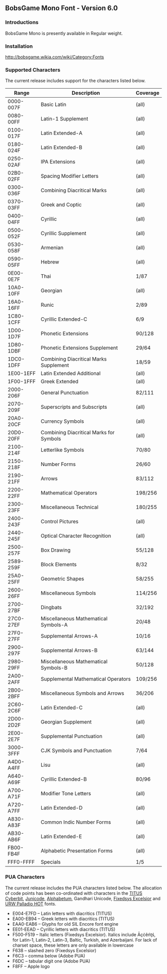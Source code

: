 ## BobsGame Mono Font - Version 6.0

### Introductions
BobsGame Mono is presently available in Regular weight.

### Installation
http://bobsgame.wikia.com/wiki/Category:Fonts

### Supported Characters
The current release includes support for the characters listed below.

| Range     | Description                             | Coverage |
|-----------|-----------------------------------------|----------|
| 0000-007F | Basic Latin                             | (all)    |
| 0080-00FF | Latin-1 Supplement                      | (all)    |
| 0100-017F | Latin Extended-A                        | (all)    |
| 0180-024F | Latin Extended-B                        | (all)    |
| 0250-02AF | IPA Extensions                          | (all)    |
| 02B0-02FF | Spacing Modifier Letters                | (all)    |
| 0300-036F | Combining Diacritical Marks             | (all)    |
| 0370-03FF | Greek and Coptic                        | (all)    |
| 0400-04FF | Cyrillic                                | (all)    |
| 0500-052F | Cyrillic Supplement                     | (all)    |
| 0530-058F | Armenian                                | (all)    |
| 0590-05FF | Hebrew                                  | (all)    |
| 0E00-0E7F | Thai                                    | 1/87     |
| 10A0-10FF | Georgian                                | (all)    |
| 16A0-16FF | Runic                                   | 2/89     |
| 1C80-1CFF | Cyrillic Extended-C                     | 6/9      |
| 1D00-1D7F | Phonetic Extensions                     | 90/128   |
| 1D80-1DBF | Phonetic Extensions Supplement          | 29/64    |
| 1DC0-1DFF | Combining Diacritical Marks Supplement  | 18/59    |
| 1E00-1EFF | Latin Extended Additional               | (all)    |
| 1F00-1FFF | Greek Extended                          | (all)    |
| 2000-206F | General Punctuation                     | 82/111   |
| 2070-209F | Superscripts and Subscripts             | (all)    |
| 20A0-20CF | Currency Symbols                        | (all)    |
| 20D0-20FF | Combining Diacritical Marks for Symbols | (all)    |
| 2100-214F | Letterlike Symbols                      | 70/80    |
| 2150-218F | Number Forms                            | 26/60    |
| 2190-21FF | Arrows                                  | 83/112   |
| 2200-22FF | Mathematical Operators                  | 198/256  |
| 2300-23FF | Miscellaneous Technical                 | 180/255  |
| 2400-243F | Control Pictures                        | (all)    |
| 2440-245F | Optical Character Recognition           | (all)    |
| 2500-257F | Box Drawing                             | 55/128   |
| 2589-259F | Block Elements                          | 8/32     |
| 25A0-25FF | Geometric Shapes                        | 58/255   |
| 2600-26FF | Miscellaneous Symbols                   | 114/256  |
| 2700-27BF | Dingbats                                | 32/192   |
| 27C0-27EF | Miscellaneous Mathematical Symbols-A    | 20/48    |
| 27F0-27FF | Supplemental Arrows-A                   | 10/16    |
| 2900-297F | Supplemental Arrows-B                   | 63/144   |
| 2980-29FF | Miscellaneous Mathematical Symbols-B    | 50/128   |
| 2A00-2AFF | Supplemental Mathematical Operators     | 109/256  |
| 2B00-2BFF | Miscellaneous Symbols and Arrows        | 36/206   |
| 2C60-2C6F | Latin Extended-C                        | (all)    |
| 2D00-2D2F | Georgian Supplement                     | (all)    |
| 2E00-2E7F | Supplemental Punctuation                | (all)    |
| 3000-3FFF | CJK Symbols and Punctuation             | 7/64     |
| A4D0-A4FF | Lisu                                    | (all)    |
| A640-A69F | Cyrillic Extended-B                     | 80/96    |
| A700-A71F | Modifier Tone Letters                   | (all)    |
| A720-A7FF | Latin Extended-D                        | (all)    |
| A830-A83F | Common Indic Number Forms               | (all)    |
| AB30-AB6F | Latin Extended-E                        | (all)    |
| FB00-FB4F | Alphabetic Presentation Forms           | (all)    |
| FFF0-FFFF | Specials                                | 1/5      |

### PUA Characters
The current release includes the PUA characters listed below. The allocation of code points has been co-ordinated with characters in the [TITUS Cyberbit](http://titus.uni-frankfurt.de/), [Junicode](http://junicode.sourceforge.net/), [Alphabetum](http://guindo.pntic.mec.es/~jmag0042/alphaeng.html), Gandhari Unicode, [Fixedsys Excelsior](http://www.fixedsysexcelsior.com/) and [URW Palladio HOT](http://www.sanskritweb.net/) fonts.
* E004-E7FD – Latin letters with diacritics (TITUS)
* EA00-EB94 – Greek letters with diacritics (TITUS)
* EAA0-EAB6 – Glyphs for old SIL Encore font engine
* EE01-EEAD – Cyrillic letters with diacritics (TITUS)
* F500-F519 – Italic letters (Fixedsys Excelsior). Italics include Āçċêńţś, for Latin-1, Latin-2, Latin-3, Baltic, Turkish, and Azerbaijani. For lack of charset space, these letters are only available in lowercase
* F638 – slashed zero (Fixedsys Excelsior)
* F6C3 – comma below (Adobe PUA)
* F6DC – tabular digit one (Adobe PUA)
* F8FF – Apple logo
